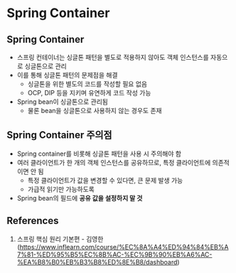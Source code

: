 # Spring Container

## Spring Container

- 스프링 컨테이너는 싱글톤 패턴을 별도로 적용하지 않아도 객체 인스턴스를 자동으로 싱글톤으로 관리
- 이를 통해 싱글톤 패턴의 문제점을 해결
  - 싱글톤을 위한 별도의 코드를 작성할 필요 없음
  - OCP, DIP 등을 지키며 유연하게 코드 작성 가능
- Spring bean이 싱글톤으로 관리됨
  - 물론 bean을 싱글톤으로 사용하지 않는 경우도 존재

## Spring Container 주의점

- Spring container를 비롯해 싱글톤 패턴을 사용 시 주의해야 함
- 여러 클라이언트가 한 개의 객체 인스턴스를 공유하므로, 특정 클라이언트에 의존적이면 안 됨
  - 특정 클라이언트가 값을 변경할 수 있다면, 큰 문제 발생 가능
  - 가급적 읽기만 가능하도록
- Spring bean의 필드에 **공유 값을 설정하지 말 것**

## References

1. 스프링 핵심 원리 기본편 - 김영한 (https://www.inflearn.com/course/%EC%8A%A4%ED%94%84%EB%A7%81-%ED%95%B5%EC%8B%AC-%EC%9B%90%EB%A6%AC-%EA%B8%B0%EB%B3%B8%ED%8E%B8/dashboard)
